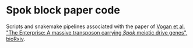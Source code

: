 # Spok block paper code
Scripts and snakemake pipelines associated with the paper of [Vogan et al. "The Enterprise: A massive transposon carrying *Spok* meiotic drive genes", bioRxiv](https://www.biorxiv.org/content/10.1101/2020.03.25.007153v1).
